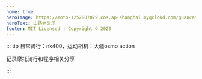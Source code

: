 ```yaml
---
home: true
heroImage: https://moto-1252807079.cos.ap-shanghai.myqcloud.com/guancai.jpg
heroText: 山路老头乐
footer: MIT Licensed | Copyright © 2020
---
```


::: tip 日常骑行：nk400，运动相机：大疆osmo action

记录摩托骑行和程序相关分享

:::
